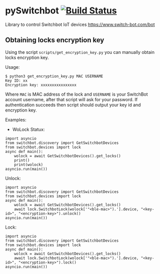 # pySwitchbot [![Build Status](https://travis-ci.org/sblibs/pySwitchbot.svg?branch=master)](https://travis-ci.org/sblibs/pySwitchbot)

Library to control Switchbot IoT devices https://www.switch-bot.com/bot

## Obtaining locks encryption key

Using the script `scripts/get_encryption_key.py` you can manually obtain locks encryption key.

Usage:

```shell
$ python3 get_encryption_key.py MAC USERNAME
Key ID: xx
Encryption key: xxxxxxxxxxxxxxxx
```

Where `MAC` is MAC address of the lock and `USERNAME` is your SwitchBot account username, after that script will ask for your password.
If authentication succeeds then script should output your key id and encryption key.

Examples:

- WoLock
Statux:
```
import asyncio
from switchbot.discovery import GetSwitchbotDevices
from switchbot.devices import lock
async def main():
    wolock = await GetSwitchbotDevices().get_locks()
    print()
    print(wolock)
asyncio.run(main())
```
Unlock:
```
import asyncio
from switchbot.discovery import GetSwitchbotDevices
from switchbot.devices import lock
async def main():
    wolock = await GetSwitchbotDevices().get_locks()
    await lock.SwitchbotLock(wolock['"<ble-mac>").'].device, "<key-id>", "<encryption-key>").unlock()
asyncio.run(main())
```
Lock:
```
import asyncio
from switchbot.discovery import GetSwitchbotDevices
from switchbot.devices import lock
async def main():
    wolock = await GetSwitchbotDevices().get_locks()
    await lock.SwitchbotLock(wolock['"<ble-mac>").'].device, "<key-id>", "<encryption-key>").lock()
asyncio.run(main())
```
